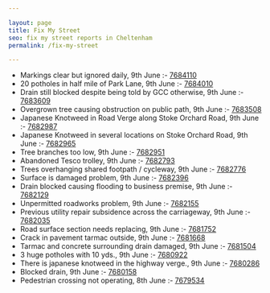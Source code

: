 ```yaml
---

layout: page
title: Fix My Street
seo: fix my street reports in Cheltenham
permalink: /fix-my-street

---
```


<!-- fix_marker starts -->

- Markings clear but ignored daily, 9th June :- [7684110](https://www.fixmystreet.com/report/7684110)
- 20 potholes in half mile of Park Lane, 9th June :- [7684010](https://www.fixmystreet.com/report/7684010)
- Drain still blocked despite being told by GCC otherwise, 9th June :- [7683609](https://www.fixmystreet.com/report/7683609)
- Overgrown tree causing obstruction on public path, 9th June :- [7683508](https://www.fixmystreet.com/report/7683508)
- Japanese Knotweed in Road Verge along Stoke Orchard Road, 9th June :- [7682987](https://www.fixmystreet.com/report/7682987)
- Japanese Knotweed in several locations on Stoke Orchard Road, 9th June :- [7682965](https://www.fixmystreet.com/report/7682965)
- Tree branches too low, 9th June :- [7682951](https://www.fixmystreet.com/report/7682951)
- Abandoned Tesco trolley, 9th June :- [7682793](https://www.fixmystreet.com/report/7682793)
- Trees overhanging shared footpath / cycleway, 9th June :- [7682776](https://www.fixmystreet.com/report/7682776)
- Surface is damaged problem, 9th June :- [7682396](https://www.fixmystreet.com/report/7682396)
- Drain blocked causing flooding to business premise, 9th June :- [7682129](https://www.fixmystreet.com/report/7682129)
- Unpermitted roadworks problem, 9th June :- [7682155](https://www.fixmystreet.com/report/7682155)
- Previous utility repair subsidence across the carriageway, 9th June :- [7682035](https://www.fixmystreet.com/report/7682035)
- Road surface section needs replacing, 9th June :- [7681752](https://www.fixmystreet.com/report/7681752)
- Crack in pavement tarmac outside, 9th June :- [7681668](https://www.fixmystreet.com/report/7681668)
- Tarmac and concrete surrounding drain damaged, 9th June :- [7681504](https://www.fixmystreet.com/report/7681504)
- 3 huge potholes with 10 yds., 9th June :- [7680922](https://www.fixmystreet.com/report/7680922)
- There is japanese knotweed in the highway verge., 9th June :- [7680286](https://www.fixmystreet.com/report/7680286)
- Blocked drain, 9th June :- [7680158](https://www.fixmystreet.com/report/7680158)
- Pedestrian crossing not operating, 8th June :- [7679534](https://www.fixmystreet.com/report/7679534)

<!-- fix_marker ends -->